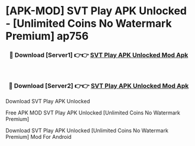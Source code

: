 # [APK-MOD] SVT Play APK Unlocked - [Unlimited Coins No Watermark Premium] ap756



<div align="center">
<h3>🔴 Download [Server1] 👉👉 <a href="https://momento.my/?title=SVT_Play_APK_Unlocked">SVT Play APK Unlocked Mod Apk</a></h3><br>

<h3>🔴 Download [Server2] 👉👉 <a href="https://momento.my/?title=SVT_Play_APK_Unlocked">SVT Play APK Unlocked Mod Apk</a></h3>
</div>



Download SVT Play APK Unlocked 

Free APK MOD SVT Play APK Unlocked [Unlimited Coins No Watermark Premium]

Download SVT Play APK Unlocked [Unlimited Coins No Watermark Premium] Mod For Android
